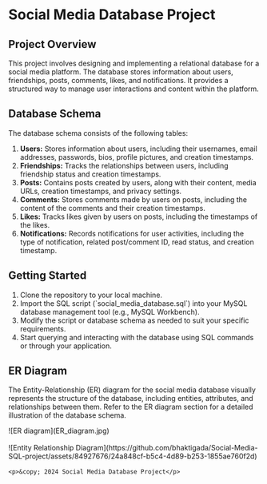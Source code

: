 # Social Media Database Project

## Project Overview
<p>This project involves designing and implementing a relational database for a social media platform. The database stores information about users, friendships, posts, comments, likes, and notifications. It provides a structured way to manage user interactions and content within the platform.</p>

## Database Schema
<p>The database schema consists of the following tables:</p>
<ol>
    <li>
        <strong>Users:</strong> Stores information about users, including their usernames, email addresses, passwords, bios, profile pictures, and creation timestamps.
    </li>
    <li>
        <strong>Friendships:</strong> Tracks the relationships between users, including friendship status and creation timestamps.
    </li>
    <li>
        <strong>Posts:</strong> Contains posts created by users, along with their content, media URLs, creation timestamps, and privacy settings.
    </li>
    <li>
        <strong>Comments:</strong> Stores comments made by users on posts, including the content of the comments and their creation timestamps.
    </li>
    <li>
        <strong>Likes:</strong> Tracks likes given by users on posts, including the timestamps of the likes.
    </li>
    <li>
        <strong>Notifications:</strong> Records notifications for user activities, including the type of notification, related post/comment ID, read status, and creation timestamp.
    </li>
</ol>

## Getting Started
<ol>
    <li>Clone the repository to your local machine.</li>
    <li>Import the SQL script (`social_media_database.sql`) into your MySQL database management tool (e.g., MySQL Workbench).</li>
    <li>Modify the script or database schema as needed to suit your specific requirements.</li>
    <li>Start querying and interacting with the database using SQL commands or through your application.</li>
</ol>

## ER Diagram
<p>The Entity-Relationship (ER) diagram for the social media database visually represents the structure of the database, including entities, attributes, and relationships between them. Refer to the ER diagram section for a detailed illustration of the database schema.</p>
![ER diagram](ER_diagram.jpg)
<br><br>


<footer>![Entity Relationship Diagram](https://github.com/bhaktigada/Social-Media-SQL-project/assets/84927676/24a848cf-b5c4-4d89-b253-1855ae760f2d)

    <p>&copy; 2024 Social Media Database Project</p>
</footer>
